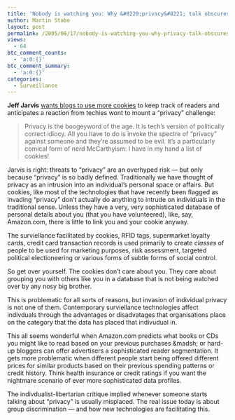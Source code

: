 ```yaml
---
title: 'Nobody is watching you: Why &#8220;privacy&#8221; talk obscures the real issues'
author: Martin Stabe
layout: post
permalink: /2005/06/17/nobody-is-watching-you-why-privacy-talk-obscures-the-real-issues/
views:
  - 64
btc_comment_counts:
  - 'a:0:{}'
btc_comment_summary:
  - 'a:0:{}'
categories:
  - Surveillance
---
```

**Jeff Jarvis** [wants blogs to use more cookies][1] to keep track of readers and anticipates a reaction from techies wont to mount a &ldquo;privacy&rdquo; challenge:

> Privacy is the boogeyword of the age. It is tech&rsquo;s version of politically correct idiocy. All you have to do is invoke the spectre of &#8220;privacy&#8221; against someone and they&rsquo;re assumed to be evil. It&rsquo;s a particularly comical form of nerd McCarthyism: I have in my hand a list of cookies!

Jarvis is right: threats to &ldquo;privacy&rdquo; are an overhyped risk &mdash; but only because &ldquo;privacy&rdquo; is so badly defined. Traditionally we have thought of privacy as an intrusion into an individual&rsquo;s personal space or affairs. But cookies, like most of the technologies that have recently been flagged as invading &ldquo;privacy&rdquo; don&rsquo;t actually do anything to intrude on individuals in the traditional sense. Unless they have a very, very sophisticated database of personal details about you (that you have volunteered), like, say, Amazon.com, there is little to link you and your cookie anyway.

The surviellance facilitated by cookies, RFID tags, supermarket loyalty cards, credit card transaction records is used primarily to create *classes* of people to be used for marketing purposes, risk assessment, targeted political electioneering or various forms of subtle forms of social control.

So get over yourself. The cookies don&rsquo;t care about you. They care about grouping you with others like you in a database that is not being watched over by any nosy big brother. 

This is problematic for all sorts of reasons, but invasion of individual privacy is not one of them. Contemporary surviellance technologies affect indivduals through the advantages or disadvatages that organisations place on the category that the data has placed that indivudual in.

This all seems wonderful when Amazon.com predicts what books or CDs you might like to read based on your previous purchases &madsh; or hard-up bloggers can offer advertisers a sophisticated reader segmentation. It gets more problematic when different people start being offered different prices for similar products based on their previous spending patterns or credit history. Think health insurance or credit ratings if you want the nightmare scenario of ever more sophisticated data profiles.

The indivdualist-libertarian critique implied whenever someone starts talking about &ldquo;privacy&rdquo; is usually misplaced. The real issue today is about group discrimination &mdash; and how new technologies are facilitating this.

 [1]: http://www.buzzmachine.com/archives/2005_06_17.html#009889